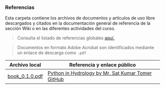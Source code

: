 ### Referencias

Esta carpeta contiene los archivos de documentos y artículos de uso libre descargados y citados en la documentación general de referencia de la sección Wiki o en las diferentes actividades del curso. 

> Consulta el listado de referencias globales [aquí.](https://github.com/rcfdtools/R.LTWB/wiki/Referencias)

> Documentos en formato Adobe Acrobat son identificados mediante un enlace de descarga como `.pdf`

| Archivo local | Referencia y enlace público                                                                                                                                                  |
|---|------------------------------------------------------------------------------------------------------------------------------------------------------------------------------|
| [book_0.1.0.pdf](https://github.com/rcfdtools/R.LTWB/blob/main/.refs/book_0.1.0.pdf) | [Python in Hydrology by Mr. Sat Kumar Tomer](https://code.google.com/archive/p/python-in-hydrology/downloads)  [GitHub](https://github.com/livingworld/Python-in-Hydrology) |
